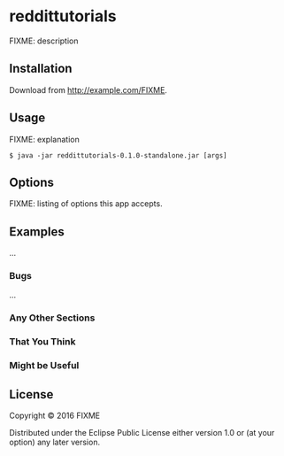 # reddittutorials

FIXME: description

## Installation

Download from http://example.com/FIXME.

## Usage

FIXME: explanation

    $ java -jar reddittutorials-0.1.0-standalone.jar [args]

## Options

FIXME: listing of options this app accepts.

## Examples

...

### Bugs

...

### Any Other Sections
### That You Think
### Might be Useful

## License

Copyright © 2016 FIXME

Distributed under the Eclipse Public License either version 1.0 or (at
your option) any later version.

